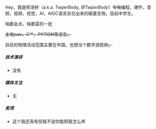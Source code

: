 Hey，我是邢浩轩（a.k.a. TwperBody, _@TwperBody_）<del>专攻</del>编程，硬件，音频，视频，视觉，AI，AIGC语言杂交出来的碳基生物，目前中学生。

啥都会点，啥都菜的一批

<del>主攻jvav，C艹，PYTION等语言。</del>

目前的物理活动范围主要在中国，也想当个数字游<del>民<del>侠。

##### 技术演讲

- 没有

##### 媒体关注

- 无

##### 奖项

- 这个我还真有但我不说你能把我怎么样
